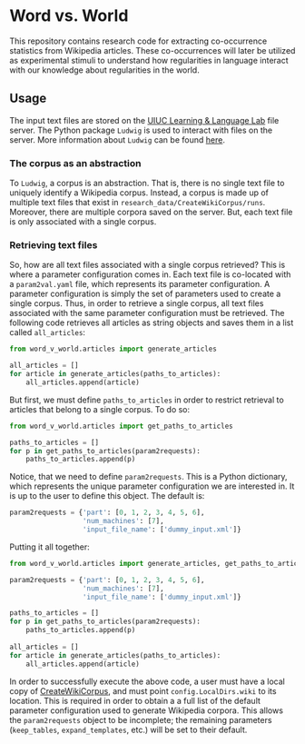 # Word vs. World


This repository contains research code for extracting co-occurrence statistics from Wikipedia articles.
These co-occurrences will later be utilized as experimental stimuli to understand how regularities in language interact with our knowledge about regularities in the world.

## Usage

The input text files are stored on the [UIUC Learning & Language Lab](http://learninglanguagelab.org/) file server.
The Python package `Ludwig` is used to interact with files on the server.
More information about `Ludwig` can be found [here](https://github.com/phueb/Ludwig).

### The corpus as an abstraction

To `Ludwig`, a corpus is an abstraction.
That is, there is no single text file to uniquely identify a Wikipedia corpus.
Instead, a corpus is made up of multiple text files that exist in `research_data/CreateWikiCorpus/runs`.
Moreover, there are multiple corpora saved on the server.
But, each text file is only associated with a single corpus. 

### Retrieving text files
 
So, how are all text files associated with a single corpus retrieved?
This is where a parameter configuration comes in. 
Each text file is co-located with a `param2val.yaml` file, which represents its parameter configuration.
A parameter configuration is simply the set of parameters used to create a single corpus.
Thus, in order to retrieve a single corpus, all text files associated with the same parameter configuration must be retrieved.
The following code retrieves all articles as string objects and saves them in a list called `all_articles`: 

```python
from word_v_world.articles import generate_articles

all_articles = []
for article in generate_articles(paths_to_articles):
    all_articles.append(article)
```

But first, we must define `paths_to_articles` in order to restrict retrieval to articles that belong to a single corpus.
To do so:

```python
from word_v_world.articles import get_paths_to_articles

paths_to_articles = []
for p in get_paths_to_articles(param2requests):
    paths_to_articles.append(p)
```

Notice, that we need to define `param2requests`.
This is a Python dictionary, which represents the unique parameter configuration we are interested in.
It is up to the user to define this object.
The default is:

```python
param2requests = {'part': [0, 1, 2, 3, 4, 5, 6],
                  'num_machines': [7],
                  'input_file_name': ['dummy_input.xml']}
```                      

Putting it all together:

```python
from word_v_world.articles import generate_articles, get_paths_to_articles

param2requests = {'part': [0, 1, 2, 3, 4, 5, 6],
                  'num_machines': [7],
                  'input_file_name': ['dummy_input.xml']}

paths_to_articles = []
for p in get_paths_to_articles(param2requests):
    paths_to_articles.append(p)
    
all_articles = []
for article in generate_articles(paths_to_articles):
    all_articles.append(article)
```

In order to successfully execute the above code, a user must have a local copy of [CreateWikiCorpus](https://github.com/UIUCLearningLanguageLab/CreateWikiCorpus), and must point `config.LocalDirs.wiki` to its location.
This is required in order to obtain a a full list of the default parameter configuration used to generate Wikipedia corpora.
This allows the `param2requests` object to be incomplete; the remaining parameters (`keep_tables`, `expand_templates`, etc.) will be set to their default.